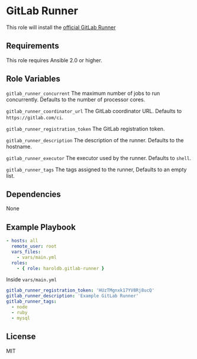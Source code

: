 GitLab Runner
=============

This role will install the [official GitLab Runner](https://gitlab.com/gitlab-org/gitlab-ci-multi-runner)

Requirements
------------

This role requires Ansible 2.0 or higher.


Role Variables
--------------

`gitlab_runner_concurrent`
The maximum number of jobs to run concurrently.
Defaults to the number of processor cores.

`gitlab_runner_coordinator_url`
The GitLab coordinator URL.
Defaults to `https://gitlab.com/ci`.

`gitlab_runner_registration_token`
The GitLab registration token.

`gitlab_runner_description`
The description of the runner.
Defaults to the hostname.

`gitlab_runner_executor`
The executor used by the runner.
Defaults to `shell`.

`gitlab_runner_tags`
The tags assigned to the runner,
Defaults to an empty list.

Dependencies
------------

None

Example Playbook
----------------
```yaml
- hosts: all
  remote_user: root
  vars_files:
    - vars/main.yml
  roles:
    - { role: haroldb.gitlab-runner }
```

Inside `vars/main.yml`
```yaml
gitlab_runner_registration_token: 'HUzTMgnxk17YV8Rj8ucQ'
gitlab_runner_description: 'Example GitLab Runner'
gitlab_runner_tags:
  - node
  - ruby
  - mysql
```

License
-------

MIT
